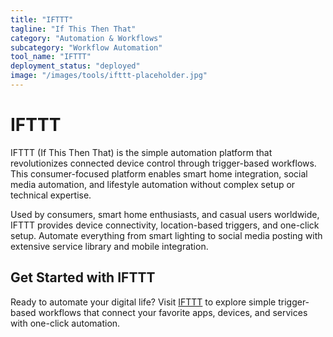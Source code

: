 ```yaml
---
title: "IFTTT"
tagline: "If This Then That"
category: "Automation & Workflows"
subcategory: "Workflow Automation"
tool_name: "IFTTT"
deployment_status: "deployed"
image: "/images/tools/ifttt-placeholder.jpg"
---
```


# IFTTT

IFTTT (If This Then That) is the simple automation platform that revolutionizes connected device control through trigger-based workflows. This consumer-focused platform enables smart home integration, social media automation, and lifestyle automation without complex setup or technical expertise.

Used by consumers, smart home enthusiasts, and casual users worldwide, IFTTT provides device connectivity, location-based triggers, and one-click setup. Automate everything from smart lighting to social media posting with extensive service library and mobile integration.

## Get Started with IFTTT

Ready to automate your digital life? Visit [IFTTT](https://ifttt.com) to explore simple trigger-based workflows that connect your favorite apps, devices, and services with one-click automation.